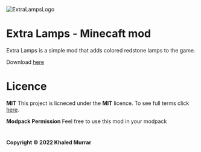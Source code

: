 ![ExtraLampsLogo](https://user-images.githubusercontent.com/95375209/183659272-aae84b74-ecb8-4ae0-846b-178870d30847.png)


# Extra Lamps - Minecaft mod
Extra Lamps is a simple mod that adds colored redstone lamps to the game.

Download [here]()

# Licence
<b>MIT</b>
This project is licneced under the <b>MIT</b> licence. To see full terms click [here](https://github.com/KhalouchDev/ExtraLamps/blob/master/LICENCE).

<b>Modpack Permission</b>
Feel free to use this mod in your modpack
#

<b>Copyright © 2022 Khaled Murrar</b>
